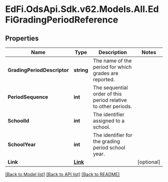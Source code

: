 # EdFi.OdsApi.Sdk.v62.Models.All.EdFiGradingPeriodReference

## Properties

Name | Type | Description | Notes
------------ | ------------- | ------------- | -------------
**GradingPeriodDescriptor** | **string** | The name of the period for which grades are reported. | 
**PeriodSequence** | **int** | The sequential order of this period relative to other periods. | 
**SchoolId** | **int** | The identifier assigned to a school. | 
**SchoolYear** | **int** | The identifier for the grading period school year. | 
**Link** | [**Link**](Link.md) |  | [optional] 

[[Back to Model list]](../../README.md#documentation-for-models) [[Back to API list]](../../README.md#documentation-for-api-endpoints) [[Back to README]](../../README.md)

